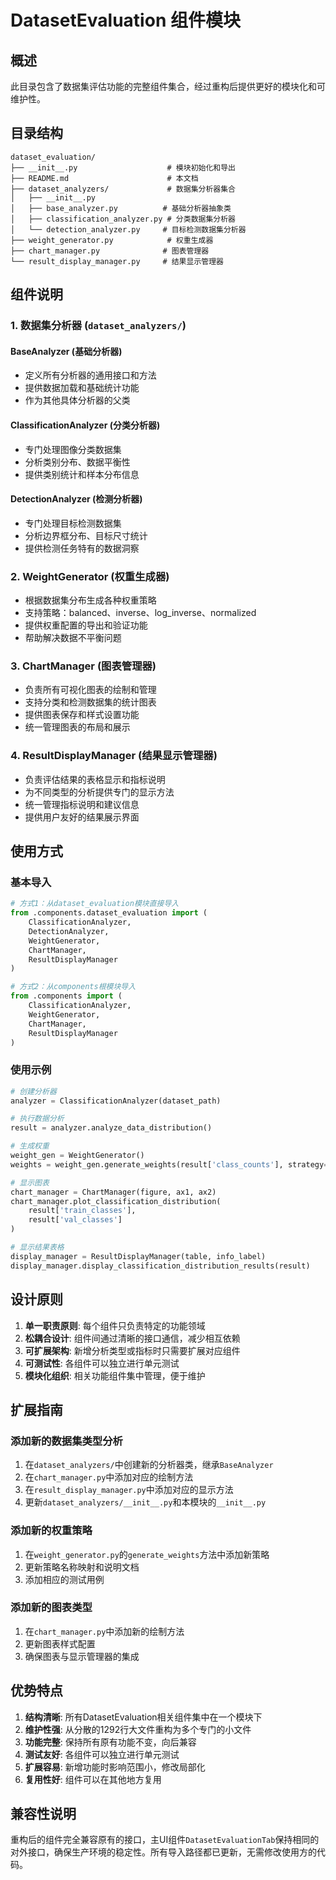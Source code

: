 # DatasetEvaluation 组件模块

## 概述

此目录包含了数据集评估功能的完整组件集合，经过重构后提供更好的模块化和可维护性。

## 目录结构

```
dataset_evaluation/
├── __init__.py                    # 模块初始化和导出
├── README.md                      # 本文档
├── dataset_analyzers/             # 数据集分析器集合
│   ├── __init__.py
│   ├── base_analyzer.py          # 基础分析器抽象类
│   ├── classification_analyzer.py # 分类数据集分析器
│   └── detection_analyzer.py     # 目标检测数据集分析器
├── weight_generator.py            # 权重生成器
├── chart_manager.py              # 图表管理器
└── result_display_manager.py     # 结果显示管理器
```

## 组件说明

### 1. 数据集分析器 (`dataset_analyzers/`)

#### BaseAnalyzer (基础分析器)
- 定义所有分析器的通用接口和方法
- 提供数据加载和基础统计功能
- 作为其他具体分析器的父类

#### ClassificationAnalyzer (分类分析器)
- 专门处理图像分类数据集
- 分析类别分布、数据平衡性
- 提供类别统计和样本分布信息

#### DetectionAnalyzer (检测分析器)
- 专门处理目标检测数据集
- 分析边界框分布、目标尺寸统计
- 提供检测任务特有的数据洞察

### 2. WeightGenerator (权重生成器)
- 根据数据集分布生成各种权重策略
- 支持策略：balanced、inverse、log_inverse、normalized
- 提供权重配置的导出和验证功能
- 帮助解决数据不平衡问题

### 3. ChartManager (图表管理器)
- 负责所有可视化图表的绘制和管理
- 支持分类和检测数据集的统计图表
- 提供图表保存和样式设置功能
- 统一管理图表的布局和展示

### 4. ResultDisplayManager (结果显示管理器)
- 负责评估结果的表格显示和指标说明
- 为不同类型的分析提供专门的显示方法
- 统一管理指标说明和建议信息
- 提供用户友好的结果展示界面

## 使用方式

### 基本导入

```python
# 方式1：从dataset_evaluation模块直接导入
from .components.dataset_evaluation import (
    ClassificationAnalyzer, 
    DetectionAnalyzer,
    WeightGenerator,
    ChartManager,
    ResultDisplayManager
)

# 方式2：从components根模块导入
from .components import (
    ClassificationAnalyzer,
    WeightGenerator, 
    ChartManager,
    ResultDisplayManager
)
```

### 使用示例

```python
# 创建分析器
analyzer = ClassificationAnalyzer(dataset_path)

# 执行数据分析
result = analyzer.analyze_data_distribution()

# 生成权重
weight_gen = WeightGenerator()
weights = weight_gen.generate_weights(result['class_counts'], strategy='balanced')

# 显示图表
chart_manager = ChartManager(figure, ax1, ax2)
chart_manager.plot_classification_distribution(
    result['train_classes'], 
    result['val_classes']
)

# 显示结果表格
display_manager = ResultDisplayManager(table, info_label)
display_manager.display_classification_distribution_results(result)
```

## 设计原则

1. **单一职责原则**: 每个组件只负责特定的功能领域
2. **松耦合设计**: 组件间通过清晰的接口通信，减少相互依赖
3. **可扩展架构**: 新增分析类型或指标时只需要扩展对应组件
4. **可测试性**: 各组件可以独立进行单元测试
5. **模块化组织**: 相关功能组件集中管理，便于维护

## 扩展指南

### 添加新的数据集类型分析
1. 在`dataset_analyzers/`中创建新的分析器类，继承`BaseAnalyzer`
2. 在`chart_manager.py`中添加对应的绘制方法
3. 在`result_display_manager.py`中添加对应的显示方法
4. 更新`dataset_analyzers/__init__.py`和本模块的`__init__.py`

### 添加新的权重策略
1. 在`weight_generator.py`的`generate_weights`方法中添加新策略
2. 更新策略名称映射和说明文档
3. 添加相应的测试用例

### 添加新的图表类型
1. 在`chart_manager.py`中添加新的绘制方法
2. 更新图表样式配置
3. 确保图表与显示管理器的集成

## 优势特点

1. **结构清晰**: 所有DatasetEvaluation相关组件集中在一个模块下
2. **维护性强**: 从分散的1292行大文件重构为多个专门的小文件
3. **功能完整**: 保持所有原有功能不变，向后兼容
4. **测试友好**: 各组件可以独立进行单元测试
5. **扩展容易**: 新增功能时影响范围小，修改局部化
6. **复用性好**: 组件可以在其他地方复用

## 兼容性说明

重构后的组件完全兼容原有的接口，主UI组件`DatasetEvaluationTab`保持相同的对外接口，确保生产环境的稳定性。所有导入路径都已更新，无需修改使用方的代码。 